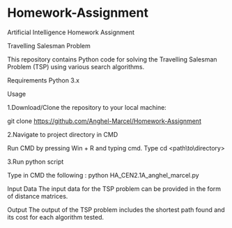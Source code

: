 # Homework-Assignment
Artificial Intelligence Homework Assignment

Travelling Salesman Problem

This repository contains Python code for solving the Travelling Salesman Problem (TSP) using various search algorithms.

Requirements
Python 3.x

Usage

1.Download/Clone the repository to your local machine:

git clone https://github.com/Anghel-Marcel/Homework-Assignment 

2.Navigate to project directory in CMD

Run CMD by pressing Win + R and typing cmd.
Type cd <path\to\directory>

3.Run python script

Type in CMD the following : python HA_CEN2.1A_anghel_marcel.py


Input Data
The input data for the TSP problem can be provided in the form of distance matrices.

Output
The output of the TSP problem includes the shortest path found and its cost for each algorithm tested.
